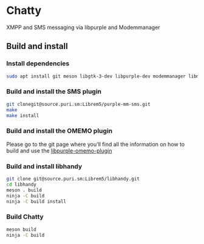# Chatty

XMPP and SMS messaging via libpurple and Modemmanager


## Build and install

### Install dependencies

``` bash
sudo apt install git meson libgtk-3-dev libpurple-dev modemmanager libmxml-dev libxml2-dev libsqlite3-dev libgcrypt20-dev
```

### Build and install the SMS plugin
``` bash
git clonegit@source.puri.sm:Librem5/purple-mm-sms.git
make
make install
```

### Build and install the OMEMO plugin
Please go to the git page where you'll find all the information on how to build and use the
[libpurple-omemo-plugin](https://github.com/manchito/libpurple-omemo-plugin)

### Build and install libhandy
``` bash
git clone git@source.puri.sm:Librem5/libhandy.git
cd libhandy
meson . build
ninja -C build
ninja -C build install
```

### Build Chatty
``` bash
meson build
ninja -C build
```
